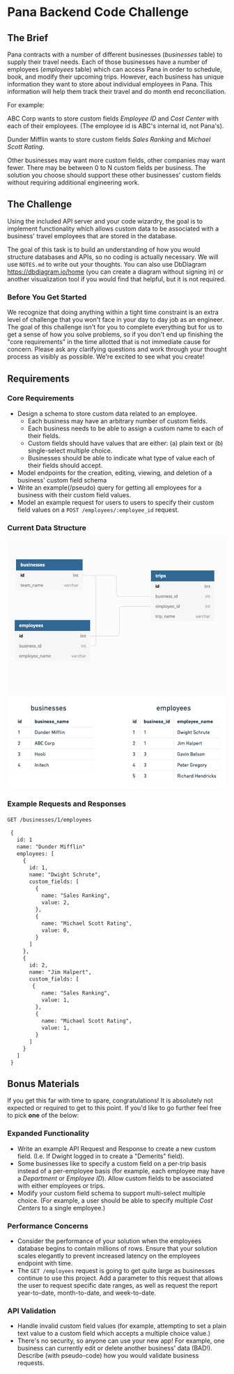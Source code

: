 # Pana Backend Code Challenge

## The Brief

Pana contracts with a number of different businesses (_businesses_ table) to supply their travel needs.  Each of those businesses have a number of employees (_employees_ table) which can access Pana in order to schedule, book, and modify their upcoming trips. However, each business has unique information they want to store about individual employees in Pana.  This information will help them track their travel and do month end reconciliation. 

For example:

ABC Corp wants to store custom fields _Employee ID_ and _Cost Center_ with each of their employees. (The employee id is ABC's internal id, not Pana's).

Dunder Mifflin wants to store custom fields _Sales Ranking_ and _Michael Scott Rating_. 

Other businesses may want more custom fields, other companies may want fewer.  There may be between 0 to N custom fields per business. The solution you choose should support these other businesses' custom fields without requiring additional engineering work.

## The Challenge

Using the included API server and your code wizardry, the goal is to implement functionality which allows custom data to be associated with a business' travel employees that are stored in the database.

The goal of this task is to build an understanding of how you would structure databases and APIs, so no coding is actually necessary. We will use `NOTES.md` to write out your thoughts. You can also use DbDiagram https://dbdiagram.io/home (you can create a diagram without signing in) or another visualization tool if you would find that helpful, but it is not required.

### Before You Get Started

We recognize that doing anything within a tight time constraint is an extra level of challenge that you won't face in your day to day job as an engineer.  The goal of this challenge isn't for you to complete everything but for us to get a sense of how you solve problems, so if you don't end up finishing the "core requirements" in the time allotted that is not immediate cause for concern.  Please ask any clarifying questions and work through your thought process as visibly as possible.  We're excited to see what you create!

## Requirements

### Core Requirements

- Design a schema to store custom data related to an employee.
  - Each business may have an arbitrary number of custom fields.
  - Each business needs to be able to assign a custom name to each of their fields.
  - Custom fields should have values that are either: (a) plain text or (b) single-select multiple choice. 
  - Businesses should be able to indicate what type of value each of their fields should accept.
- Model endpoints for the creation, editing, viewing, and deletion of a business' custom field schema
- Write an example(/pseudo) query for getting all employees for a business with their custom field values.
- Model an example request for users to users to specify their custom field values on a `POST /employees/:employee_id` request.


### Current Data Structure
![Data Model](images/data_model.png) ![Sample Data](images/sample_data.png)


### Example Requests and Responses

`GET /businesses/1/employees`

```
 {
   id: 1
   name: "Dunder Mifflin"
   employees: [
     {
       id: 1,
       name: "Dwight Schrute",
       custom_fields: [
         {
           name: "Sales Ranking",
           value: 2,
         },
         {
           name: "Michael Scott Rating",
           value: 0,
         }
       ]
     },
     {
       id: 2,
       name: "Jim Halpert",
       custom_fields: [
        {
           name: "Sales Ranking",
           value: 1,
         },
         {
           name: "Michael Scott Rating",
           value: 1,
         }
       ]
     }
   ]
 }
```


## Bonus Materials

If you get this far with time to spare, congratulations! It is absolutely not expected or required to get to this point. If you'd like to go further feel free to pick **one** of the below: 

### Expanded Functionality

- Write an example API Request and Response to create a new custom field. (I.e. If Dwight logged in to create a "Demerits" field).
- Some businesses like to specify a custom field on a per-trip basis instead of a per-employee basis (for example, each employee may have a _Department_ or _Employee ID_). Allow custom fields to be associated with either employees or trips.
- Modify your custom field schema to support multi-select multiple choice. (For example, a user should be able to specify multiple _Cost Centers_ to a single employee.)

### Performance Concerns

- Consider the performance of your solution when the employees database begins to contain millions of rows. Ensure that your solution scales elegantly to prevent increased latency on the employees endpoint with time.
- The `GET /employees` request is going to get quite large as businesses continue to use this project. Add a parameter to this request that allows the user to request specific date ranges, as well as request the report year-to-date, month-to-date, and week-to-date.


### API Validation

- Handle invalid custom field values (for example, attempting to set a plain text value to a custom field which accepts a multiple choice value.)
- There's no security, so anyone can use your new app! For example, one business can currently edit or delete another business' data (BAD!). Describe (with pseudo-code) how you would validate business requests.
